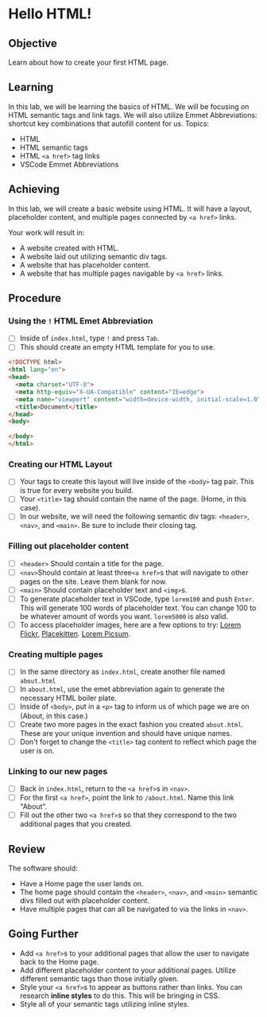 # Hello HTML!

## Objective

Learn about how to create your first HTML page.

## Learning
 
In this lab, we will be learning the basics of HTML. We will be focusing on HTML semantic tags and link tags. We will also utilize Emmet Abbreviations: shortcut key combinations that autofill content for us.
Topics:

- HTML
- HTML semantic tags
- HTML `<a href>` tag links
- VSCode Emmet Abbreviations


## Achieving

In this lab, we will create a basic website using HTML. It will have a layout, placeholder content, and multiple pages connected by `<a href>` links.

Your work will result in:

- A website created with HTML.
- A website laid out utilizing semantic div tags.
- A website that has placeholder content.
- A website that has multiple pages navigable by `<a href>` links.

## Procedure

### Using the `!` HTML Emet Abbreviation

- [ ] Inside of `index.html`, type `!` and press `Tab`.
- [ ] This should create an empty HTML template for you to use.

```html
<!DOCTYPE html>
<html lang="en">
<head>
  <meta charset="UTF-8">
  <meta http-equiv="X-UA-Compatible" content="IE=edge">
  <meta name="viewport" content="width=device-width, initial-scale=1.0">
  <title>Document</title>
</head>
<body>
    
</body>
</html>
```

### Creating our HTML Layout

- [ ] Your tags to create this layout will live inside of the `<body>` tag pair. This is true for every website you build.
- [ ] Your `<title>` tag should contain the name of the page. (Home, in this case).
- [ ] In our website, we will need the following semantic div tags: `<header>`, `<nav>`, and `<main>`. Be sure to include their closing tag.

### Filling out placeholder content

- [ ] `<header>` Should contain a title for the page.
- [ ] `<nav>`Should contain at least three`<a href>`s that will navigate to other pages on the site. Leave them blank for now.
- [ ] `<main>` Should contain placeholder text and `<img>`s.
- [ ] To generate placeholder text in VSCode, type `lorem100` and push `Enter`. This will generate 100 words of placeholder text. You can change 100 to be whatever amount of words you want. `lorem5000` is also valid.
- [ ] To access placeholder images, here are a few options to try: [Lorem Flickr](https://loremflickr.com/), [Placekitten](https://placekitten.com/). [Lorem Picsum](https://picsum.photos/).

### Creating multiple pages

- [ ] In the same directory as `index.html`, create another file named `about.html`
- [ ] In `about.html`, use the emet abbreviation again to generate the necessary HTML boiler plate.
- [ ] Inside of `<body>`, put in a `<p>` tag to inform us of which page we are on (About, in this case.)
- [ ] Create two more pages in the exact fashion you created `about.html`. These are your unique invention and should have unique names.
- [ ] Don't forget to change the `<title>` tag content to reflect which page the user is on.

### Linking to our new pages

- [ ] Back in `index.html`,  return to the `<a href>`s in `<nav>`.
- [ ] For the first `<a href>`, point the link to `/about.html`. Name this link "About".
- [ ] Fill out the other two `<a href>`s so that they correspond to the two additional pages that you created.

## Review

The software should:

- Have a Home page the user lands on.
- The home page should contain the `<header>`, `<nav>`, and `<main>` semantic divs filled out with placeholder content.
- Have multiple pages that can all be navigated to via the links in `<nav>`.

## Going Further

- Add `<a href>`s to your additional pages that allow the user to navigate back to the Home page.
- Add different placeholder content to your additional pages. Utilize different semantic tags than those initially given.
- Style your `<a href>`s to appear as buttons rather than links. You can research **inline styles** to do this. This will be bringing in CSS.
- Style all of your semantic tags utilizing inline styles.
